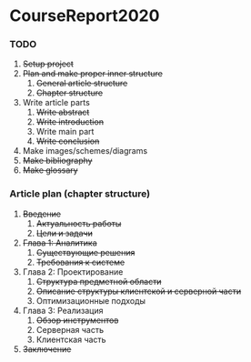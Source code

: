 # CourseReport2020

### TODO

1. ~~Setup project~~
2. ~~Plan and make proper inner structure~~
   1. ~~General article structure~~
   2. ~~Chapter structure~~
3. Write article parts
   1. ~~Write abstract~~
   2. ~~Write introduction~~
   3. Write main part
   4. ~~Write conclusion~~
4. Make images/schemes/diagrams
5. ~~Make bibliography~~
6. ~~Make glossary~~

### Article plan (chapter structure)

1. ~~Введение~~
   1. ~~Актуальность работы~~
   2. ~~Цели и задачи~~
2. ~~Глава 1: Аналитика~~
   1. ~~Существующие решения~~
   2. ~~Требования к системе~~
3. Глава 2: Проектирование
   1. ~~Структура предметной области~~
   2. ~~Описание структуры клиентской и серверной части~~
   3. Оптимизационные подходы
4. Глава 3: Реализация
   1. ~~Обзор инструментов~~
   2. Серверная часть
   3. Клиентская часть
5. ~~Заключение~~